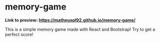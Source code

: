 # memory-game

**Link to preview: https://matheuspl92.github.io/memory-game/**

This is a simple memory game made with React and Bootstrap! Try to get a perfect score!
